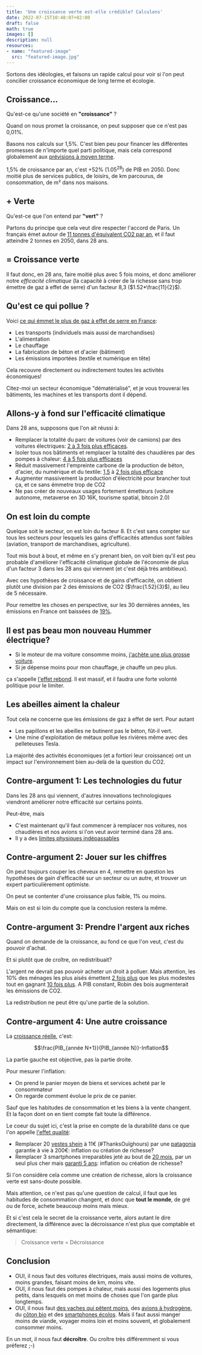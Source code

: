 ```yaml
---
title: 'Une croissance verte est-elle crédible? Calculons'
date: 2022-07-15T10:48:07+02:00
draft: false
math: true
images: []
description: null
resources:
- name: "featured-image"
  src: "featured-image.jpg"
---
```


Sortons des idéologies, et faisons un rapide calcul pour voir si l'on peut concilier croissance économique de long terme et écologie.

<!--more-->

## Croissance...

Qu'est-ce qu'une société en **"croissance"** ?

Quand on nous promet la croissance, on peut supposer que ce n'est pas 0,01%.

Basons nos calculs sur 1,5%. C'est bien peu pour financer les différentes promesses de n'importe quel parti politique, mais cela correspond globalement aux [prévisions à moyen terme](https://www.budget.gouv.fr/reperes/finances-publiques/articles/presentation-du-programme-de-stabilite-2021-2027).

1,5% de croissance par an, c'est +52% ($1.05^{28}$) de PIB en 2050. Donc moitié plus de services publics, de loisirs, de km parcourus, de consommation, de m² dans nos maisons.

## + Verte

Qu'est-ce que l'on entend par **"vert"** ?

Partons du principe que cela veut dire respecter l'accord de Paris. Un français émet autour de [11 tonnes d'équivalent CO2 par an](https://www.statistiques.developpement-durable.gouv.fr/lempreinte-carbone-des-francais-reste-stable), et il faut atteindre 2 tonnes en 2050, dans 28 ans.

## = Croissance verte

Il faut donc, en 28 ans, faire moitié plus avec 5 fois moins, et donc améliorer notre *efficacité climatique* (la capacité à créer de la richesse sans trop émettre de gaz à effet de serre) d'un facteur 8,3 ($1.52*\frac{11}{2}$).

## Qu'est ce qui pollue ?

Voici [ce qui émmet le plus de gaz à effet de serre en France](https://www.statistiques.developpement-durable.gouv.fr/lempreinte-carbone-des-francais-reste-stable):
* Les transports (individuels mais aussi de marchandises)
* L'alimentation
* Le chauffage
* La fabrication de béton et d'acier (bâtiment)
* Les émissions importées (textile et numérique en tête)

Cela recouvre directement ou indirectement toutes les activités économiques!

Citez-moi un secteur économique "dématérialisé", et je vous trouverai les bâtiments, les machines et les transports dont il dépend.

## Allons-y à fond sur l'efficacité climatique

Dans 28 ans, supposons que l'on ait réussi à:

* Remplacer la totalité du parc de voitures (voir de camions) par des voitures électriques: [2 à 3 fois plus efficaces](https://presse.ademe.fr/2017/12/etude-le-vehicule-electrique-dans-la-transition-ecologique-en-france.html#:~:text=Une%20berline%20%C3%A9lectrique%20%C3%A9met%20en,CO2%E2%80%93eq.).
* Isoler tous nos bâtiments et remplacer la totalité des chaudières par des pompes à chaleur: [4 à 5 fois plus efficaces](https://www.economiedenergie.fr/les-emissions-de-co2-par-energie/)
* Réduit massivement l'empreinte carbone de la production de béton, d'acier, du numérique et du textile: [1,5](https://www.modeintextile.fr/coton-biologique-aurait-impact-climat-50-eleve-coton-traditionnel/) à [2 fois plus efficace](https://www.ouest-france.fr/environnement/climat/le-beton-bas-carbone-est-il-vraiment-ecologique-ecebaf86-b729-11eb-b73a-358c628dc742)
* Augmenter massivement la production d'électricité pour brancher tout ça, et ce sans émmetre trop de CO2
* Ne pas créer de nouveaux usages fortement émetteurs (voiture autonome,  metaverse en 3D 16K, tourisme spatial, bitcoin 2.0)

## On est loin du compte

Quelque soit le secteur, on est loin du facteur 8. Et c'est sans compter sur tous les secteurs pour lesquels les gains d'efficacités attendus sont faibles (aviation, transport de marchandises, agriculture).

Tout mis bout à bout, et même en s'y prenant bien, on voit bien qu'il est peu probable d'améliorer l'efficacité climatique globale de l'économie de plus d'un facteur 3 dans les 28 ans qui viennent (et c'est déjà très ambitieux).

Avec ces hypothèses de croissance et de gains d'efficacité, on obtient plutôt une division par 2 des émissions de CO2 ($\frac{1.52}{3}$), au lieu de 5 nécessaire.

Pour remettre les choses en perspective, sur les 30 dernières années, les émissions en France ont baissées de [19%](https://www.statistiques.developpement-durable.gouv.fr/les-facteurs-devolution-des-emissions-de-co2-liees-lenergie-en-france-de-1990-2019). 


## Il est pas beau mon nouveau Hummer électrique?

* Si le moteur de ma voiture consomme moins, [j'achète une plus grosse voiture](https://www.automobile-propre.com/breves/le-nouveau-hummer-electrique-fait-un-carton/).
* Si je dépense moins pour mon chauffage, je chauffe un peu plus.

ça s'appelle [l'effet rebond](https://fr.wikipedia.org/wiki/Effet_rebond_(%C3%A9conomie)). Il est massif, et il faudra une forte volonté politique pour le limiter.

## Les abeilles aiment la chaleur

Tout cela ne concerne que les émissions de gaz à effet de sert. Pour autant
* Les papillons et les abeilles ne butinent pas le béton, fût-il vert.
* Une mine d'exploitation de métaux pollue les rivières même avec des pelleteuses Tesla.

La majorité des activités économiques (et a fortiori leur croissance) ont un impact sur l'environnement bien au-delà de la question du CO2.

## Contre-argument 1: Les technologies du futur

Dans les 28 ans qui viennent, d'autres innovations technologiques viendront améliorer notre efficacité sur certains points.

Peut-être, mais
* C'est maintenant qu'il faut commencer à remplacer nos voitures, nos chaudières et nos avions si l'on veut avoir terminé dans 28 ans.
* Il y a des [limites physiques indépassables](https://fr.wikipedia.org/wiki/Thermodynamique)


## Contre-argument 2: Jouer sur les chiffres

On peut toujours couper les cheveux en 4, remettre en question les hypothèses de gain d'efficacité sur un secteur ou un autre, et trouver un expert particulièrement optimiste.

On peut se contenter d'une croissance plus faible, 1% ou moins.

Mais on est si loin du compte que la conclusion restera la même.

## Contre-argument 3:  Prendre l'argent aux riches

Quand on demande de la croissance, au fond ce que l'on veut, c'est du pouvoir d'achat.

Et si plutôt que de croître, on redistribuait?

L'argent ne devrait pas pouvoir acheter un droit à polluer. Mais attention, les 10% des ménages les plus aisés émettent [2 fois plus](https://www.cairn.info/revue-de-l-ofce-2020-5-page-73.htm) que les plus modestes tout en gagnant [10 fois plus](https://www.insee.fr/fr/statistiques/5371205?sommaire=5371304). A PIB constant, Robin des bois augmenterait les émissions de CO2.

La redistribution ne peut être qu'une partie de la solution.

## Contre-argument 4:  Une autre croissance

La [croissance réelle](https://www.insee.fr/fr/statistiques/fichier/2549709/Insee-En-Bref-PIB-vFR-Interactif.pdf), c'est:

$$\frac{PIB_{année N+1}}{PIB_{année N}}-Inflation$$

La partie gauche est objective, pas la partie droite.

Pour mesurer l'inflation:
* On prend le panier moyen de biens et services acheté par le consommateur
* On regarde comment évolue le prix de ce panier.

Sauf que les habitudes de consommation et les biens à la vente changent. Et la façon dont on en tient compte fait toute la différence.

Le coeur du sujet ici, c'est la prise en compte de la durabilité dans ce que l'on appelle [l'effet qualité](https://www.cairn.info/l-indice-des-prix-a-la-consommation--9782707199317-page-75.htm):

* Remplacer 20 [vestes shein](https://fr.shein.com/SHEIN-Double-Breasted-Crop-Jacket-p-875037-cat-1776.html) à 11€ (#ThanksOuïghours) par une [patagonia](https://eu.patagonia.com/fr/fr/product/womens-alplight-down-pullover/85555.html?dwvar_85555_color=BRLG&cgid=root) garantie à vie à 200€: inflation ou création de richesse?
* Remplacer 3 smartphones irreparables jeté au bout de [20 mois](http://www.journaldunet.com/diaporama/0610-mobile/4.shtml), par un seul plus cher mais [garanti 5 ans](https://shop.fairphone.com/fr/): inflation ou création de richesse?

Si l'on considère cela comme une création de richesse, alors la croissance verte est sans-doute possible.

Mais attention, ce n'est pas qu'une question de calcul, il faut que les habitudes de consommation changent, et donc que **tout le monde**, de gré ou de force, achete beaucoup moins mais mieux.

Et si c'est cela le secret de la croissance verte, alors autant le dire directement, la différence avec la décroissance n'est plus que comptable et sémantique:

> Croissance verte = Décroissance

## Conclusion

* OUI, il nous faut des voitures électriques, mais aussi moins de voitures, moins grandes, faisant moins de km, moins vite.
* OUI, il nous faut des pompes à chaleur, mais aussi des logements plus petits, dans lesquels on met moins de choses que l'on garde plus longtemps.
* OUI, il nous faut [des vaches qui pêtent moins](https://www.sciencesetavenir.fr/nature-environnement/les-vaches-francaises-emettent-autant-de-gaz-en-un-an-que-15-millions-de-voitures_9752), des [avions à hydrogène](https://www.h2-mobile.fr/actus/avion-hydrogene/), du [côton bio](https://www.modeintextile.fr/coton-biologique-aurait-impact-climat-50-eleve-coton-traditionnel/) et des [smartphones écolos](https://www.fairphone.com/fr/). Mais il faut aussi manger moins de viande, voyager moins loin et moins souvent, et globalement consommer moins.

En un mot, il nous faut **décroître**. Ou croître très différemment si vous préferez ;-)


